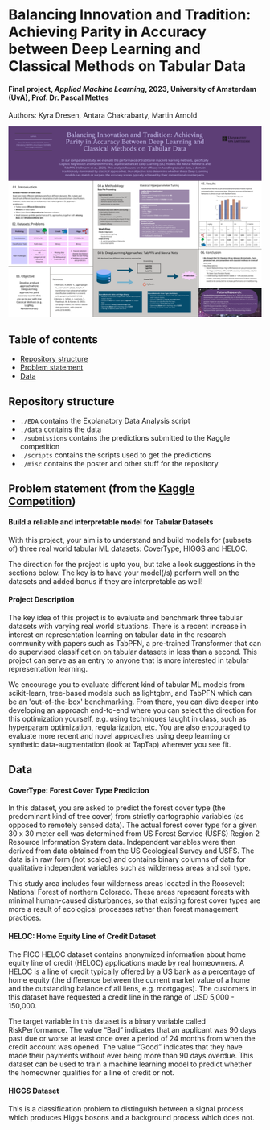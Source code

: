 # Balancing Innovation and Tradition: Achieving Parity in Accuracy between Deep Learning and Classical Methods on Tabular Data
#### Final project, *Applied Machine Learning*, 2023, University of Amsterdam (UvA), Prof. Dr. Pascal Mettes

Authors: Kyra Dresen, Antara Chakrabarty, Martin Arnold

![image](misc/poster_aml_final.png)

## Table of contents

- [Repository structure](#repository-structure)
- [Problem statement](#problem-statement-from-the-a-hrefhttpswwwkagglecomcompetitionsbenchmark-tabular-ml-target_blankkaggle-competitiona)
- [Data](#data)

## Repository structure

- `./EDA` contains the Explanatory Data Analysis script
- `./data` contains the data
- `./submissions` contains the predictions submitted to the Kaggle competition
- `./scripts` contains the scripts used to get the predictions
- `./misc` contains the poster and other stuff for the repository

## Problem statement (from the <a href="https://www.kaggle.com/competitions/benchmark-tabular-ml" target="_blank">Kaggle Competition</a>)

#### Build a reliable and interpretable model for Tabular Datasets
With this project, your aim is to understand and build models for (subsets of) three real world tabular ML datasets: 
CoverType, HIGGS and HELOC.

The direction for the project is upto you, but take a look suggestions in the sections below. The key is to have your 
model(/s) perform well on the datasets and added bonus if they are interpretable as well!

#### Project Description
The key idea of this project is to evaluate and benchmark three tabular datasets with varying real world situations. 
There is a recent increase in interest on representation learning on tabular data in the research community with papers 
such as TabPFN, a pre-trained Transformer that can do supervised classification on tabular datasets in less than a second. 
This project can serve as an entry to anyone that is more interested in tabular representation learning.

We encourage you to evaluate different kind of tabular ML models from scikit-learn, tree-based models such as lightgbm, 
and TabPFN which can be an 'out-of-the-box' benchmarking. From there, you can dive deeper into developing an approach 
end-to-end where you can select the direction for this optimization yourself, e.g. using techniques taught in class, 
such as hyperparam optimization, regularization, etc. You are also encouraged to evaluate more recent and novel 
approaches using deep learning or synthetic data-augmentation (look at TapTap) wherever you see fit.

## Data
#### CoverType: Forest Cover Type Prediction
In this dataset, you are asked to predict the forest cover type (the predominant kind of tree cover) from strictly 
cartographic variables (as opposed to remotely sensed data). The actual forest cover type for a given 30 x 30 meter cell 
was determined from US Forest Service (USFS) Region 2 Resource Information System data. Independent variables were then 
derived from data obtained from the US Geological Survey and USFS. The data is in raw form (not scaled) and contains 
binary columns of data for qualitative independent variables such as wilderness areas and soil type.

This study area includes four wilderness areas located in the Roosevelt National Forest of northern Colorado. These 
areas represent forests with minimal human-caused disturbances, so that existing forest cover types are more a result of 
ecological processes rather than forest management practices.

#### HELOC: Home Equity Line of Credit Dataset
The FICO HELOC dataset contains anonymized information about home equity line of credit (HELOC) applications made by 
real homeowners. A HELOC is a line of credit typically offered by a US bank as a percentage of home equity (the 
difference between the current market value of a home and the outstanding balance of all liens, e.g. mortgages). The 
customers in this dataset have requested a credit line in the range of USD 5,000 - 150,000.

The target variable in this dataset is a binary variable called RiskPerformance. The value “Bad” indicates that an 
applicant was 90 days past due or worse at least once over a period of 24 months from when the credit account was opened. 
The value “Good” indicates that they have made their payments without ever being more than 90 days overdue. This dataset 
can be used to train a machine learning model to predict whether the homeowner qualifies for a line of credit or not.

#### HIGGS Dataset
This is a classification problem to distinguish between a signal process which produces Higgs bosons and a background 
process which does not.